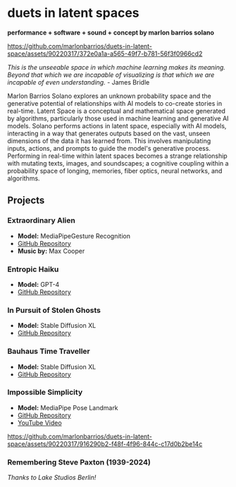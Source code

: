 # duets in latent spaces

**performance + software + sound + concept by marlon barrios solano**


https://github.com/marlonbarrios/duets-in-latent-space/assets/90220317/372e0a1a-a565-49f7-b781-56f3f0966cd2



*This is the unseeable space in which machine learning makes its meaning. Beyond that which we are incapable of visualizing is that which we are incapable of even understanding.* - James Bridle

Marlon Barrios Solano explores an unknown probability space and the generative potential of relationships with AI models to co-create stories in real-time. Latent Space is a conceptual and mathematical space generated by algorithms, particularly those used in machine learning and generative AI models. Solano performs actions in latent space, especially with AI models, interacting in a way that generates outputs based on the vast, unseen dimensions of the data it has learned from. This involves manipulating inputs, actions, and prompts to guide the model's generative process. Performing in real-time within latent spaces becomes a strange relationship with mutating texts, images, and soundscapes; a cognitive coupling within a probability space of longing, memories, fiber optics, neural networks, and algorithms.

## Projects

### Extraordinary Alien

- **Model:** MediaPipeGesture Recognition
- [GitHub Repository](https://github.com/marlonbarrios/extraordinary-alien)
- **Music by:** Max Cooper

### Entropic Haiku

- **Model:** GPT-4
- [GitHub Repository](https://github.com/marlonbarrios/entropic_haiku)

### In Pursuit of Stolen Ghosts

- **Model:** Stable Diffusion XL
- [GitHub Repository](https://github.com/marlonbarrios/in-pursuit-of-stolen-ghosts)

### Bauhaus Time Traveller

- **Model:** Stable Diffusion XL
- [GitHub Repository](https://github.com/marlonbarrios/bauhaus-time-traveler)

### Impossible Simplicity

- **Model:** MediaPipe Pose Landmark
- [GitHub Repository](https://github.com/marlonbarrios/impossible-simplicity)
- [YouTube Video](https://www.youtube.com/watch?v=whND6od5Rd8)


https://github.com/marlonbarrios/duets-in-latent-space/assets/90220317/916290b2-f48f-4f96-844c-c17d0b2be14c


### Remembering Steve Paxton (1939-2024)

*Thanks to Lake Studios Berlin!*
